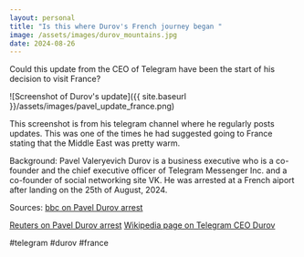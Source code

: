 ```yaml
---
layout: personal
title: "Is this where Durov's French journey began "
image: /assets/images/durov_mountains.jpg
date: 2024-08-26
---
```


Could this update from the CEO of Telegram have been the start of his decision to visit France?

![Screenshot of Durov's update]({{ site.baseurl }}/assets/images/pavel_update_france.png)

This screenshot is from his telegram channel where he regularly posts updates. This was one of the times he had suggested going to France stating that the Middle East was pretty warm.

Background:
Pavel Valeryevich Durov is a business executive who is a co-founder and the chief executive officer of Telegram Messenger Inc. and a co-founder of social networking site VK. He was arrested at a French aiport after landing on the 25th of August, 2024.

Sources: 
[bbc on Pavel Durov arrest](https://www.bbc.com/news/articles/ckg2kz9kn93o)

[Reuters on Pavel Durov arrest](https://www.reuters.com/world/europe/telegram-messaging-app-ceo-pavel-durov-arrested-france-tf1-tv-says-2024-08-24/)
[Wikipedia page on Telegram CEO Durov](https://en.wikipedia.org/wiki/Pavel_Durov)



#telegram #durov #france